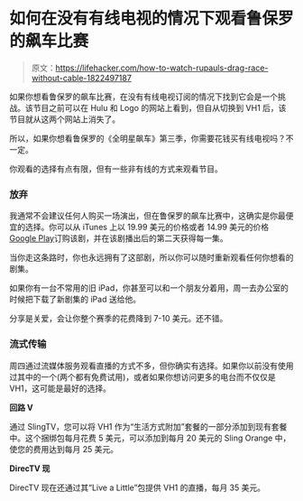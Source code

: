 # 如何在没有有线电视的情况下观看鲁保罗的飙车比赛

> 原文：<https://lifehacker.com/how-to-watch-rupauls-drag-race-without-cable-1822497187>

如果你想看鲁保罗的飙车比赛，在没有有线电视订阅的情况下找到它会是一个挑战。该节目之前可以在 Hulu 和 Logo 的网站上看到，但自从切换到 VH1 后，该节目就从这两个网站上消失了。



所以，如果你想看鲁保罗的《全明星飙车》第三季，你需要花钱买有线电视吗？不一定。

你观看的选择有点有限，但有一些非有线的方式来观看节目。

### 放弃

我通常不会建议任何人购买一场演出，但在鲁保罗的飙车比赛中，这确实是你最便宜的选择。你可以从 iTunes 上以 19.99 美元的价格或者 14.99 美元的价格[Google Play](https://play.google.com/store/tv/show/RuPaul_s_Drag_Race_All_Stars?id=0lkT01uISG0&hl=en)订购该剧，并在该剧播出后的第二天获得每一集。

当你走这条路时，你也永远拥有了这部剧，所以你可以随时重新观看任何你想看的剧集。

如果你有一台不常用的旧 iPad，你甚至可以和一个朋友分着用，周一去办公室的时候把下载了新剧集的 iPad 送给他。

分享是关爱，会让你整个赛季的花费降到 7-10 美元。还不错。

### 流式传输

周四通过流媒体服务观看直播的方式不多，但你确实有选择。如果你以前没有使用过其中的一个(两个都有免费试用)，或者如果你想访问更多的电台而不仅仅是 VH1，这可能是最好的选择。

**回路 V**

通过 SlingTV，您可以将 VH1 作为“生活方式附加”套餐的一部分添加到现有套餐中。这个捆绑包每月花费 5 美元，可以添加到每月 20 美元的 Sling Orange 中，使您的费用达到每月 25 美元。

**DirecTV 现**

DirecTV 现在还通过其“Live a Little”包提供 VH1 的直播，每月 35 美元。